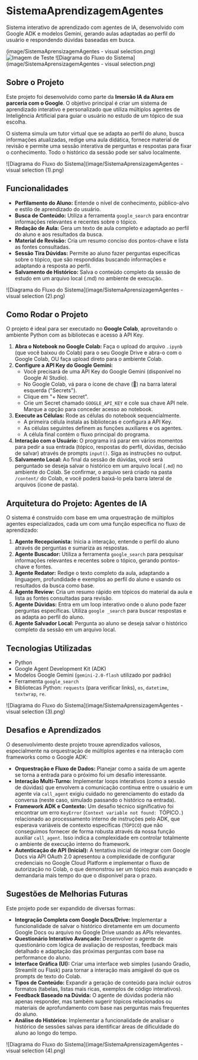 # SistemaAprendizagemAgentes
Sistema interativo de aprendizado com agentes de IA, desenvolvido com Google ADK e modelos Gemini, gerando aulas adaptadas ao perfil do usuário e respondendo dúvidas baseadas em busca.

(image/SistemaAprensizagemAgentes - visual selection.png)
![Imagem de Teste](teste.png)
![Diagrama do Fluxo do Sistema](image/SistemaAprensizagemAgentes - visual selection.png)

## Sobre o Projeto

Este projeto foi desenvolvido como parte da **Imersão IA da Alura em parceria com o Google**. O objetivo principal é criar um sistema de aprendizado interativo e personalizado que utiliza múltiplos agentes de Inteligência Artificial para guiar o usuário no estudo de um tópico de sua escolha.

O sistema simula um tutor virtual que se adapta ao perfil do aluno, busca informações atualizadas, redige uma aula didática, fornece material de revisão e permite uma sessão interativa de perguntas e respostas para fixar o conhecimento. Todo o histórico da sessão pode ser salvo localmente.

![Diagrama do Fluxo do Sistema](image/SistemaAprensizagemAgentes - visual selection (1).png)

## Funcionalidades

* **Perfilamento do Aluno:** Entende o nível de conhecimento, público-alvo e estilo de aprendizado do usuário.
* **Busca de Conteúdo:** Utiliza a ferramenta `google_search` para encontrar informações relevantes e recentes sobre o tópico.
* **Redação de Aula:** Gera um texto de aula completo e adaptado ao perfil do aluno e aos resultados da busca.
* **Material de Revisão:** Cria um resumo conciso dos pontos-chave e lista as fontes consultadas.
* **Sessão Tira Dúvidas:** Permite ao aluno fazer perguntas específicas sobre o tópico, que são respondidas buscando informações e adaptando a resposta ao perfil.
* **Salvamento de Histórico:** Salva o conteúdo completo da sessão de estudo em um arquivo local (.md) no ambiente de execução.

![Diagrama do Fluxo do Sistema](image/SistemaAprensizagemAgentes - visual selection (2).png)


## Como Rodar o Projeto

O projeto é ideal para ser executado no **Google Colab**, aproveitando o ambiente Python com as bibliotecas e acesso à API Key.

1.  **Abra o Notebook no Google Colab:** Faça o upload do arquivo `.ipynb` (que você baixou do Colab) para o seu Google Drive e abra-o com o Google Colab, OU faça upload direto para o ambiente Colab.
2.  **Configure a API Key do Google Gemini:**
    * Você precisará de uma API Key do Google Gemini (disponível no Google AI Studio).
    * No Google Colab, vá para o ícone de chave (🔑) na barra lateral esquerda ("Secrets").
    * Clique em "+ New secret".
    * Crie um Secret chamado `GOOGLE_API_KEY` e cole sua chave API nele. Marque a opção para conceder acesso ao notebook.
3.  **Execute as Células:** Rode as células do notebook sequencialmente.
    * A primeira célula instala as bibliotecas e configura a API Key.
    * As células seguintes definem as funções auxiliares e os agentes.
    * A célula final contém o fluxo principal do programa.
4.  **Interação com o Usuário:** O programa irá parar em vários momentos para pedir a sua entrada (tópico, respostas do perfil, dúvidas, decisão de salvar) através de prompts `input()`. Siga as instruções no output.
5.  **Salvamento Local:** Ao final da sessão de dúvidas, você será perguntado se deseja salvar o histórico em um arquivo local (`.md`) no ambiente do Colab. Se confirmar, o arquivo será criado na pasta `/content/` do Colab, e você poderá baixá-lo pela barra lateral de arquivos (ícone de pasta).

## Arquitetura do Projeto: Agentes de IA

O sistema é construído com base em uma orquestração de múltiplos agentes especializados, cada um com uma função específica no fluxo de aprendizado:

1.  **Agente Recepcionista:** Inicia a interação, entende o perfil do aluno através de perguntas e sumariza as respostas.
2.  **Agente Buscador:** Utiliza a ferramenta `google_search` para pesquisar informações relevantes e recentes sobre o tópico, gerando pontos-chave e fontes.
3.  **Agente Redator:** Redige o texto completo da aula, adaptando a linguagem, profundidade e exemplos ao perfil do aluno e usando os resultados da busca como base.
4.  **Agente Review:** Cria um resumo rápido em tópicos do material da aula e lista as fontes consultadas para revisão.
5.  **Agente Dúvidas:** Entra em um loop interativo onde o aluno pode fazer perguntas específicas. Utiliza `google _search` para buscar respostas e as adapta ao perfil do aluno.
6.  **Agente Salvador Local:** Pergunta ao aluno se deseja salvar o histórico completo da sessão em um arquivo local.

## Tecnologias Utilizadas

* Python
* Google Agent Development Kit (ADK)
* Modelos Google Gemini (`gemini-2.0-flash` utilizado por padrão)
* Ferramenta `google_search`
* Bibliotecas Python: `requests` (para verificar links), `os`, `datetime`, `textwrap`, `re`.

![Diagrama do Fluxo do Sistema](image/SistemaAprensizagemAgentes - visual selection (3).png)


## Desafios e Aprendizados

O desenvolvimento deste projeto trouxe aprendizados valiosos, especialmente na orquestração de múltiplos agentes e na interação com frameworks como o Google ADK:

* **Orquestração e Fluxo de Dados:** Planejar como a saída de um agente se torna a entrada para o próximo foi um desafio interessante.
* **Interação Multi-Turno:** Implementar loops interativos (como a sessão de dúvidas) que envolvem a comunicação contínua entre o usuário e um agente via `call_agent` exigiu cuidado no gerenciamento do estado da conversa (neste caso, simulado passando o histórico na entrada).
* **Framework ADK e Contexto:** Um desafio técnico significativo foi encontrar um erro `KeyError` (`Context variable not found: `TÓPICO`.`) relacionado ao processamento interno de instruções pelo ADK, que esperava variáveis de contexto específicas (`TÓPICO`) que não conseguimos fornecer de forma robusta através da nossa função auxiliar `call_agent`. Isso indica a complexidade em controlar totalmente o ambiente de execução interno do framework.
* **Autenticação de API (Inicial):** A tentativa inicial de integrar com Google Docs via API OAuth 2.0 apresentou a complexidade de configurar credenciais no Google Cloud Platform e implementar o fluxo de autorização no Colab, o que demonstrou ser um tópico mais avançado e demandaria mais tempo do que o disponível para o prazo.

## Sugestões de Melhorias Futuras

Este projeto pode ser expandido de diversas formas:

* **Integração Completa com Google Docs/Drive:** Implementar a funcionalidade de salvar o histórico diretamente em um documento Google Docs ou arquivo no Google Drive usando as APIs relevantes.
* **Questionário Interativo Avançado:** Desenvolver o agente de questionário com lógica de avaliação de respostas, feedback mais detalhado e adaptação das próximas perguntas com base na performance do aluno.
* **Interface Gráfica (UI):** Criar uma interface web simples (usando Gradio, Streamlit ou Flask) para tornar a interação mais amigável do que os prompts de texto do Colab.
* **Tipos de Conteúdo:** Expandir a geração de conteúdo para incluir outros formatos (tabelas, listas mais ricas, exemplos de código interativos).
* **Feedback Baseado na Dúvida:** O agente de dúvidas poderia não apenas responder, mas também sugerir tópicos relacionados ou materiais de aprofundamento com base nas perguntas mais frequentes do aluno.
* **Análise do Histórico:** Implementar a funcionalidade de analisar o histórico de sessões salvas para identificar áreas de dificuldade do aluno ao longo do tempo.

 ![Diagrama do Fluxo do Sistema](image/SistemaAprensizagemAgentes - visual selection (4).png)

